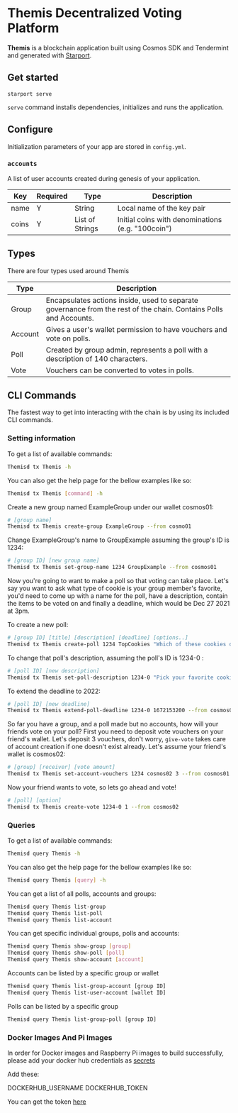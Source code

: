 # Themis Decentralized Voting Platform

**Themis** is a blockchain application built using Cosmos SDK and Tendermint and generated with [Starport](https://github.com/tendermint/starport).

## Get started

```
starport serve
```

`serve` command installs dependencies, initializes and runs the application.

## Configure

Initialization parameters of your app are stored in `config.yml`.

### `accounts`

A list of user accounts created during genesis of your application.

| Key   | Required | Type            | Description                                       |
| ----- | -------- | --------------- | ------------------------------------------------- |
| name  | Y        | String          | Local name of the key pair                        |
| coins | Y        | List of Strings | Initial coins with denominations (e.g. "100coin") |

## Types
There are four types used around Themis

|  Type   | Description |
| ------- | ----------- |
| Group   | Encapsulates actions inside, used to separate governance from the rest of the chain. Contains Polls and Accounts. |
| Account | Gives a user's wallet permission to have vouchers and vote on polls. |
| Poll    | Created by group admin, represents a poll with a description of 140 characters. |
| Vote    | Vouchers can be converted to votes in polls. |

## CLI Commands

The fastest way to get into interacting with the chain is by using its included CLI commands.

### Setting information

To get a list of available commands:
```bash
Themisd tx Themis -h
```

You can also get the help page for the bellow examples like so:
```bash
Themisd tx Themis [command] -h
```

Create a new group named ExampleGroup under our wallet cosmos01:
```bash
# [group name]
Themisd tx Themis create-group ExampleGroup --from cosmo01
```

Change ExampleGroup's name to GroupExample assuming the group's ID is 1234:
```bash
# [group ID] [new group name]
Themisd tx Themis set-group-name 1234 GroupExample --from cosmos01
```

Now you're going to want to make a poll so that voting can take place. Let's say you want to ask what type of cookie is
your group member's favorite, you'd need to come up with a name for the poll, have a description, contain the items to
be voted on and finally a deadline, which would be Dec 27 2021 at 3pm.

To create a new poll:
```bash
# [group ID] [title] [description] [deadline] [options..]
Themisd tx Themis create-poll 1234 TopCookies "Which of these cookies do you think is the best?" 1640617200 "Chocolate Chip" "Macadamia Nut" "Plain Dough" --from cosmos01
```

To change that poll's description, assuming the poll's ID is 1234-0 :
```bash
# [poll ID] [new description]
Themisd tx Themis set-poll-description 1234-0 "Pick your favorite cookie!" --from cosmos01
```

To extend the deadline to 2022:
```bash
# [poll ID] [new deadline]
Themisd tx Themis extend-poll-deadline 1234-0 1672153200 --from cosmos01
```

So far you have a group, and a poll made but no accounts, how will your friends vote on your poll? First you need to
deposit vote vouchers on your friend's wallet. Let's deposit 3 vouchers, don't worry, `give-vote` takes care of account creation if one doesn't
exist already. Let's assume your friend's wallet is cosmos02:
```bash
# [group] [receiver] [vote amount]
Themisd tx Themis set-account-vouchers 1234 cosmos02 3 --from cosmos01
```

Now your friend wants to vote, so lets go ahead and vote!
```bash
# [poll] [option]
Themisd tx Themis create-vote 1234-0 1 --from cosmos02
```

### Queries

To get a list of available commands:
```bash
Themisd query Themis -h
```

You can also get the help page for the bellow examples like so:
```bash
Themisd query Themis [query] -h
```

You can get a list of all polls, accounts and groups:
```bash
Themisd query Themis list-group
Themisd query Themis list-poll
Themisd query Themis list-account
```

You can get specific individual groups, polls and accounts:
```bash
Themisd query Themis show-group [group]
Themisd query Themis show-poll [poll]
Themisd query Themis show-account [account]
```

Accounts can be listed by a specific group or wallet
```bash
Themisd query Themis list-group-account [group ID]
Themisd query Themis list-user-account [wallet ID]
```

Polls can be listed by a specific group
```bash
Themisd query Themis list-group-poll [group ID]
```

### Docker Images And Pi Images

In order for Docker images and Raspberry Pi images to build successfully, please add your docker hub credentials as [secrets](https://github.com/uprm-inso-4101-2020-2021-s2/Themis/settings/secrets/actions)

Add these:

DOCKERHUB_USERNAME
DOCKERHUB_TOKEN

You can get the token [here](https://hub.docker.com/settings/security)